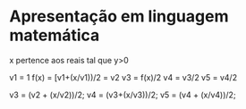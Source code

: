 # Apresentação em linguagem matemática

x pertence aos reais tal que y>0


v1 = 1
f(x) = [v1+(x/v1))/2 = v2
v3 = f(x)/2
v4 = v3/2
v5 = v4/2

v3 = (v2 + (x/v2))/2;
v4 = (v3+(x/v3))/2;
v5 = (v4 + (x/v4))/2;





